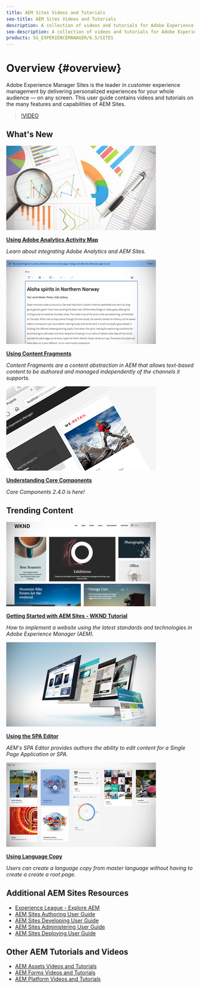 ```yaml
---
title: AEM Sites Videos and Tutorials
seo-title: AEM Sites Videos and Tutorials
description: A collection of videos and tutorials for Adobe Experience Manager Sites. 
seo-description: A collection of videos and tutorials for Adobe Experience Manager Sites
products: SG_EXPERIENCEMANAGER/6.5/SITES
---
```


# Overview {#overview}

Adobe Experience Manager Sites is the leader in customer experience management by delivering personalized experiences for your whole audience — on any screen. This user guide contains videos and tutorials on the many features and capabilities of AEM Sites.

>[!VIDEO](https://video.tv.adobe.com/v/17028/?quality=9)

## What's New

![Using Adobe Analytics Activity Map](./assets/analytics-image.jpg)

**[Using Adobe Analytics Activity Map](./analytics/activity-map-feature-video-use.md)**

*Learn about integrating Adobe Analytics and AEM Sites.*

![Understanding Content Fragment ](./assets/cfragment.png)

**[Using Content Fragments](./experience-fragments/experience-fragment-target-feature-video-use.md)**

*Content Fragments are a content abstraction in AEM that allows text-based content to be authored and managed independently of the channels it supports.*

![Understanding Core Components](./assets/we-retail-ui.png)

**[Understanding Core Components](components/core-components-feature-video-understand.md)**

*Core Components 2.4.0 is here!*

## Trending Content

![Getting Started with AEM Sites - WKND Tutorial](./assets/aem-wknd-tutorial.png)

**[Getting Started with AEM Sites - WKND Tutorial](https://docs.adobe.com/content/help/en/experience-manager-learn/getting-started-wknd-tutorial-develop/overview.html)**

*How to implement a website using the latest standards and technologies in Adobe Experience Manager (AEM).*

![Using the SPA Editor](./assets/spa-editor.jpg)

**[Using the SPA Editor](spa-editor/spa-editor-framework-feature-video-use.md)**

*AEM's SPA Editor provides authors the ability to edit content for a Single Page Application or SPA.*

![Using Language Copy](./assets/translation.png)

**[Using Language Copy](translation/language-copy-feature-video-use.md)**

*Users can create a language copy from master language without having to create a create a root page.*

## Additional AEM Sites Resources

* [Experience League - Explore AEM](https://experienceleague.adobe.com/#recommended/solutions/experience-manager)
* [AEM Sites Authoring User Guide](https://helpx.adobe.com/experience-manager/6-5/sites/authoring/user-guide.html)
* [AEM Sites Developing User Guide](https://helpx.adobe.com/experience-manager/6-5/sites/developing/user-guide.html)
* [AEM Sites Administering User Guide](https://helpx.adobe.com/experience-manager/6-5/sites/administering/user-guide.html)
* [AEM Sites Deploying User Guide](https://helpx.adobe.com/experience-manager/6-5/sites/deploying/user-guide.html)

## Other AEM Tutorials and Videos

* [AEM Assets Videos and Tutorials](help/assets/overview.md)
* [AEM Forms Videos and Tutorials](help/forms/introduction.md)
* [AEM Platform Videos and Tutorials](help/foundation/introduction.md)